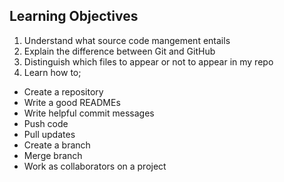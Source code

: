 ##  Learning Objectives  
1. Understand what source code mangement entails  
2. Explain the difference between Git and GitHub
3. Distinguish which files to appear or not to appear in my repo
4. Learn how to;
* Create a repository
* Write a good READMEs
* Write helpful commit messages
* Push code
* Pull updates
* Create a branch
* Merge branch
* Work as collaborators on a project
